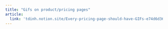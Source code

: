 ```yaml
---
title: "Gifs on product/pricing pages"
article:
  link: 'tdinh.notion.site/Every-pricing-page-should-have-GIFs-e74d6d363d4c4d33b5ff754452f7ab96'
---
```

